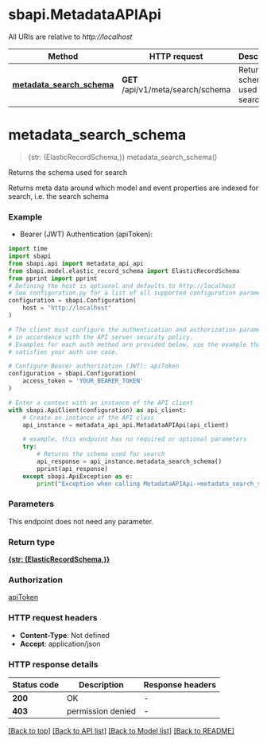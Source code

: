 # sbapi.MetadataAPIApi

All URIs are relative to *http://localhost*

Method | HTTP request | Description
------------- | ------------- | -------------
[**metadata_search_schema**](MetadataAPIApi.md#metadata_search_schema) | **GET** /api/v1/meta/search/schema | Returns the schema used for search


# **metadata_search_schema**
> {str: (ElasticRecordSchema,)} metadata_search_schema()

Returns the schema used for search

 Returns meta data around which model and event properties are indexed for search, i.e. the search schema 

### Example

* Bearer (JWT) Authentication (apiToken):

```python
import time
import sbapi
from sbapi.api import metadata_api_api
from sbapi.model.elastic_record_schema import ElasticRecordSchema
from pprint import pprint
# Defining the host is optional and defaults to http://localhost
# See configuration.py for a list of all supported configuration parameters.
configuration = sbapi.Configuration(
    host = "http://localhost"
)

# The client must configure the authentication and authorization parameters
# in accordance with the API server security policy.
# Examples for each auth method are provided below, use the example that
# satisfies your auth use case.

# Configure Bearer authorization (JWT): apiToken
configuration = sbapi.Configuration(
    access_token = 'YOUR_BEARER_TOKEN'
)

# Enter a context with an instance of the API client
with sbapi.ApiClient(configuration) as api_client:
    # Create an instance of the API class
    api_instance = metadata_api_api.MetadataAPIApi(api_client)

    # example, this endpoint has no required or optional parameters
    try:
        # Returns the schema used for search
        api_response = api_instance.metadata_search_schema()
        pprint(api_response)
    except sbapi.ApiException as e:
        print("Exception when calling MetadataAPIApi->metadata_search_schema: %s\n" % e)
```


### Parameters
This endpoint does not need any parameter.

### Return type

[**{str: (ElasticRecordSchema,)}**](ElasticRecordSchema.md)

### Authorization

[apiToken](../README.md#apiToken)

### HTTP request headers

 - **Content-Type**: Not defined
 - **Accept**: application/json


### HTTP response details

| Status code | Description | Response headers |
|-------------|-------------|------------------|
**200** | OK |  -  |
**403** | permission denied |  -  |

[[Back to top]](#) [[Back to API list]](../README.md#documentation-for-api-endpoints) [[Back to Model list]](../README.md#documentation-for-models) [[Back to README]](../README.md)

